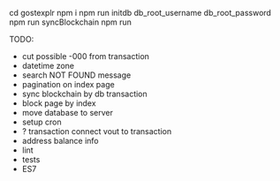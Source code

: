 
cd gostexplr
npm i
npm run initdb db_root_username db_root_password
npm run syncBlockchain
npm run


TODO:
 - cut possible -000 from transaction
 - datetime zone
 - search NOT FOUND message
 - pagination on index page
 - sync blockchain by db transaction
 - block page by index
 - move database to server
 - setup cron
 - ? transaction connect vout to transaction
 - address balance info
 - lint
 - tests
 - ES7